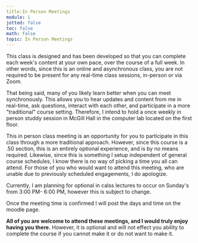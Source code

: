 ```yaml
---
title:In Person Meetings
module: 1
jotted: false
toc: false
math: false
topic: In Person Meetings
---
```


This class is designed and has been developed so that you can complete each week's content at your own pace, over the course of a full week. In other words, since this is an online and asynchronous class, you are not required to be present for any real-time class sessions, in-person or via Zoom.

That being said, many of you likely learn better when you can meet synchronously. This allows you to hear updates and content from me in real-time, ask questions, interact with each other, and participate in a more "traditional" course setting. Therefore, I intend to hold a once weekly in person studdy session in McGill Hall in the computer lab located on the first floor.

This in person class meeting is an opportunity for you to participate in this class through a more traditional approach. However, since this course is a .50 section, this is an entirely optional experience, and is by no means required. Likewise, since this is something I setup independent of general course schedules, I know there is no way of picking a time you all can attend. For those of you who would want to attend this meeting, who are unable due to previously scheduled engagements, I do apologize.

Currently, I am planning for optional in calss lectures to occur on Sunday's from 3:00 PM- 6:00 PM, however this is subject to change.

Once the meeting time is confirmed I will post the days and time on the moodle page.

**All of you are welcome to attend these meetings, and I would truly enjoy having you there.** However, it is optional and will not effect you ability to complete the course if you cannot make it or do not want to make it.
